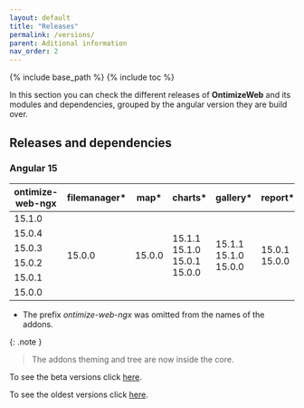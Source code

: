 ```yaml
---
layout: default
title: "Releases"
permalink: /versions/
parent: Aditional information
nav_order: 2
---
```


{% include base_path %}
{% include toc %}

In this section you can check the different releases of **OntimizeWeb** and its modules and dependencies, grouped by the angular version they are build over.

## Releases and dependencies

### Angular 15

<table>
    <thead>
        <tr>
            <th>ontimize-web-ngx</th>
            <th>filemanager*</th>
            <th>map*</th>
            <th>charts*</th>
            <th>gallery*</th>
            <th>report*</th>
            <th>keycloak*</th>
        </tr>
    </thead>
    <tbody>
      <tr>
        <td>15.1.0</td>
        <td rowspan="6">15.0.0</td>
        <td rowspan="6">15.0.0</td>
        <td rowspan="6">15.1.1<br>15.1.0<br>15.0.1<br>15.0.0</td>
        <td rowspan="6">15.1.1<br>15.1.0<br>15.0.0</td>
        <td rowspan="6">15.0.1<br>15.0.0</td>
        <td rowspan="6">15.0.0</td>
      </tr>
      <tr>
        <td>15.0.4</td>
      </tr>
      <tr>
        <td>15.0.3</td>
      </tr>
      <tr>
        <td>15.0.2</td>
      </tr>
      <tr>
        <td>15.0.1</td>
      </tr>
      <tr>
        <td>15.0.0</td>
      </tr>
  </tbody>
</table>

- The prefix _ontimize-web-ngx_ was omitted from the names of the addons.

{: .note }
> The addons theming and tree are now inside the core.

To see the beta versions click [here]({{base_path}}/beta-versions/).

To see the oldest versions click [here](https://ontimizeweb.github.io/docs/v8/versions/).
